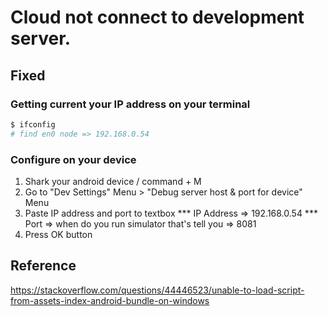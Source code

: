 # Cloud not connect to development server.

## Fixed
### Getting current your IP address on your terminal
```bash
$ ifconfig
# find en0 node => 192.168.0.54
```
### Configure on your device
1. Shark your android device / command + M
2. Go to "Dev Settings" Menu > "Debug server host & port for device" Menu
3. Paste IP address and port to textbox
*** IP Address => 192.168.0.54 
*** Port => when do you run simulator that's tell you => 8081
4. Press OK button

## Reference
https://stackoverflow.com/questions/44446523/unable-to-load-script-from-assets-index-android-bundle-on-windows